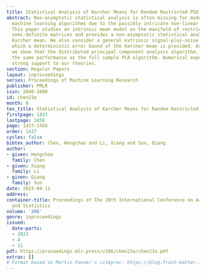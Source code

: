 ```yaml
---
title: Statistical Analysis of Karcher Means for Random Restricted PSD Matrices
abstract: Non-asymptotic statistical analysis is often missing for modern geometry-aware
  machine learning algorithms due to the possibly intricate non-linear manifold structure.
  This paper studies an intrinsic mean model on the manifold of restricted positive
  semi-definite matrices and provides a non-asymptotic statistical analysis of the
  Karcher mean. We also consider a general extrinsic signal-plus-noise model, under
  which a deterministic error bound of the Karcher mean is provided. As an application,
  we show that the distributed principal component analysis algorithm, LRC-dPCA, achieves
  the same performance as the full sample PCA algorithm. Numerical experiments lend
  strong support to our theories.
section: Regular Papers
layout: inproceedings
series: Proceedings of Machine Learning Research
publisher: PMLR
issn: 2640-3498
id: chen23a
month: 0
tex_title: Statistical Analysis of Karcher Means for Random Restricted PSD Matrices
firstpage: 1437
lastpage: 1456
page: 1437-1456
order: 1437
cycles: false
bibtex_author: Chen, Hengchao and Li, Xiang and Sun, Qiang
author:
- given: Hengchao
  family: Chen
- given: Xiang
  family: Li
- given: Qiang
  family: Sun
date: 2023-04-11
address:
container-title: Proceedings of The 26th International Conference on Artificial Intelligence
  and Statistics
volume: '206'
genre: inproceedings
issued:
  date-parts:
  - 2023
  - 4
  - 11
pdf: https://proceedings.mlr.press/v206/chen23a/chen23a.pdf
extras: []
# Format based on Martin Fenner's citeproc: https://blog.front-matter.io/posts/citeproc-yaml-for-bibliographies/
---
```

